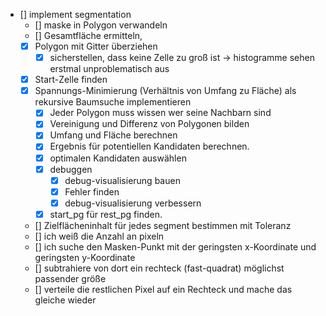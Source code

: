 - [] implement segmentation
    - [] maske in Polygon verwandeln
    - [] Gesamtfläche ermitteln,
    - [x] Polygon mit Gitter überziehen
        - [x] sicherstellen, dass keine Zelle zu groß ist -> histogramme sehen erstmal unproblematisch aus
    - [x] Start-Zelle finden
    - [x] Spannungs-Minimierung (Verhältnis von Umfang zu Fläche) als rekursive Baumsuche implementieren
        - [x] Jeder Polygon muss wissen wer seine Nachbarn sind
        - [x] Vereinigung und Differenz von Polygonen bilden
        - [x] Umfang und Fläche berechnen
        - [x] Ergebnis für potentiellen Kandidaten berechnen.
        - [x] optimalen Kandidaten auswählen
        - [x] debuggen
            - [x] debug-visualisierung bauen
            - [x] Fehler finden
            - [x] debug-visualisierung verbessern
        - [x] start_pg für rest_pg finden.
    - [] Zielflächeninhalt für jedes segment bestimmen mit Toleranz
    - [] ich weiß die Anzahl an pixeln
    - [] ich suche den Masken-Punkt mit der geringsten x-Koordinate und geringsten y-Koordinate
    - [] subtrahiere von dort ein rechteck (fast-quadrat) möglichst passender größe
    - [] verteile die restlichen Pixel auf ein Rechteck und mache das gleiche wieder
